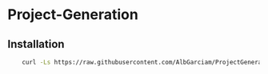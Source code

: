 # Project-Generation

## Installation

```bash
    curl -Ls https://raw.githubusercontent.com/AlbGarciam/ProjectGeneration/master/install.sh | bash
```
